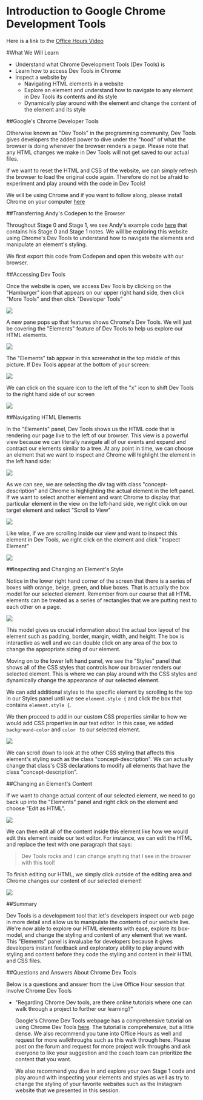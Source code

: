 Introduction to Google Chrome Development Tools
==========================================

Here is a link to the [Office Hours Video][OH]

#What We Will Learn

  - Understand what Chrome Development Tools (Dev Tools) is
  - Learn how to access Dev Tools in Chrome
  - Inspect a website by 
    - Navigating HTML elements in a website
    - Explore an element and understand how to navigate to any element in Dev Tools its contents and its style
    - Dynamically play around with the element and change the content of the element and its style

##Google's Chrome Developer Tools

Otherwise known as "Dev Tools" in the programming community, Dev Tools gives developers the added power to dive under the "hood" of what the browser is doing whenever the browser renders a page. Please note that any HTML changes we make in Dev Tools will not get saved to our actual files. 

If we want to reset the HTML and CSS of the website, we can simply refresh the browser to load the original code again. Therefore do not be afraid to experiment and play around with the code in Dev Tools!

We will be using Chrome and if you want to follow along, please install Chrome on your computer [here][chrome_download]

##Transferring Andy's Codepen to the Browser

Throughout Stage 0 and Stage 1, we see Andy's example code [here][andys] that contains his Stage 0 and Stage 1 notes. We will be exploring this website using Chrome's Dev Tools to understand how to navigate the elements and manipulate an element's styling.

We first export this code from Codepen and open this website with our browser.

##Accessing Dev Tools

Once the website is open, we access Dev Tools by clicking on the "Hamburger" icon that appears on our upper right hand side, then click "More Tools" and then click "Developer Tools"

![](images/1.png)

A new pane pops up that features shows Chrome's Dev Tools. We will just be covering the "Elements" feature of Dev Tools to help us explore our HTML elements.

![](images/2.png)

The "Elements" tab appear in this screenshot in the top middle of this picture. If Dev Tools appear at the bottom of your screen: 

![](images/pre-rectangle.png)

We can click on the square icon to the left of the "x" icon to shift Dev Tools to the right hand side of our screen

![](images/rectangle.png)

##Navigating HTML Elements

In the "Elements" panel, Dev Tools shows us the HTML code that is rendering our page live to the left of our browser. This view is a powerful view because we can literally navigate all of our events and expand and contract our elements similar to a tree. At any point in time, we can choose an element that we want to inspect and Chrome will highlight the element in the left hand side:

![](images/2.png)

As we can see, we are selecting the div tag with class "concept-description" and Chrome is highlighting the actual element in the left panel. If we want to select another element and want Chrome to display that particular element in the view on the left-hand side, we right click on our target element and select "Scroll to View"

![](images/3.png)

Like wise, if we are scrolling inside our view and want to inspect this element in Dev Tools, we right click on the element and click "Inspect Element"

![](images/4.png)

##Inspecting and Changing an Element's Style

Notice in the lower right hand corner of the screen that there is a series of boxes with orange, beige, green, and blue boxes. That is actually the box model for our selected element. Remember from our course that all HTML elements can be treated as a series of rectangles that we are putting next to each other on a page.

![](images/5.png)

This model gives us crucial information about the actual box layout of the element such as padding, border, margin, width, and height. The box is interactive as well and we can double click on any area of the box to change the appropriate sizing of our element.

Moving on to the lower left hand panel, we see the "Styles" panel that shows all of the CSS styles that controls how our browser renders our selected element. This is where we can play around with the CSS styles and dynamically change the appearance of our selected element.

We can add additional styles to the specific element by scrolling to the top in our Styles panel until we see `element.style {` and click the box that contains `element.style {`.

We then proceed to add in our custom CSS properties similar to how we would add CSS properties in our text editor. In this case, we added `background-color` and `color ` to our selected element.

![](images/6.png)

We can scroll down to look at the other CSS styling that affects this element's styling such as the class "concept-description". We can actually change that class's CSS declarations to modify all elements that have the class "concept-description".

##Changing an Element's Content

If we want to change actual content of our selected element, we need to go back up into the "Elements" panel and right click on the element and choose "Edit as HTML".

![](images/7.png)

We can then edit all of the content inside this element like how we would edit this element inside our text editor. For instance, we can edit the HTML and replace the text with one paragraph that says:

> Dev Tools rocks and I can change anything that I see in the browser with this tool!

To finish editing our HTML, we simply click outside of the editing area and Chrome changes our content of our selected element!

![](images/8.png)

##Summary

Dev Tools is a development tool that let's developers inspect our web page in more detail and allow us to manipulate the contents of our website live. We're now able to explore our HTML elements with ease, explore its box-model, and change the styling and content of any element that we want. This "Elements" panel is invaluabe for developers because it gives developers instant feedback and exploratory ability to play around with styling and content before they code the styling and content in their HTML and CSS files.

##Questions and Answers About Chrome Dev Tools

Below is a questions and answer from the Live Office Hour session that involve Chrome Dev Tools

- "Regarding Chrome Dev tools, are there online tutorials where one can walk through a project to further our learning?"

   Google's Chrome Dev Tools webpage has a comprehensive tutorial on using Chrome Dev Tools [here][devtool]. The tutorial is comprehensive, but a little dense. We also recommend you tune into Office Hours as well and request for more walkthroughs such as this walk through here. Please post on the forum and request for more project walk throughs and ask everyone to like your suggestion and the coach team can prioritize the content that you want. 
   
   We also recommend you dive in and explore your own Stage 1 code and play around with inspecting your elements and styles as well as try to change the styling of your favorite websites such as the Instagram website that we presented in this session.


[chrome_download]: https://www.google.com/chrome/browser/desktop/
[andys]: http://codepen.io/AndyAtUdacity/pen/KweNKa?editors=110
[OH]: https://plus.google.com/events/clkm4umamn5he1bvna6dptqsvco?authkey=CO7I8p62gt3y9gE
[devtool]: https://developer.chrome.com/devtools#dom-and-styles
